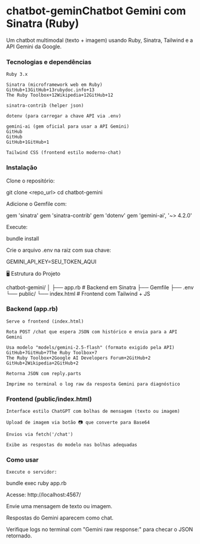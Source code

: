 # chatbot-geminChatbot Gemini com Sinatra (Ruby)

Um chatbot multimodal (texto + imagem) usando Ruby, Sinatra, Tailwind e a API Gemini da Google.

### Tecnologias e dependências

    Ruby 3.x

    Sinatra (microframework web em Ruby)
    GitHub+13GitHub+13rubydoc.info+13
    The Ruby Toolbox+12Wikipedia+12GitHub+12

    sinatra-contrib (helper json)

    dotenv (para carregar a chave API via .env)

    gemini-ai (gem oficial para usar a API Gemini)
    GitHub
    GitHub
    GitHub+1GitHub+1

    Tailwind CSS (frontend estilo moderno-chat)

### Instalação

Clone o repositório:

git clone <repo_url>
cd chatbot-gemini

Adicione o Gemfile com:

gem 'sinatra'
gem 'sinatra-contrib'
gem 'dotenv'
gem 'gemini-ai', '~> 4.2.0'

Execute:

bundle install

Crie o arquivo .env na raiz com sua chave:

GEMINI_API_KEY=SEU_TOKEN_AQUI

🖥️ Estrutura do Projeto

chatbot-gemini/
│
├── app.rb           # Backend em Sinatra
├── Gemfile
├── .env
└── public/
    └── index.html  # Frontend com Tailwind + JS

### Backend (app.rb)

    Serve o frontend (index.html)

    Rota POST /chat que espera JSON com histórico e envia para a API Gemini

    Usa modelo "models/gemini-2.5-flash" (formato exigido pela API)
    GitHub+7GitHub+7The Ruby Toolbox+7
    The Ruby Toolbox+2Google AI Developers Forum+2GitHub+2
    GitHub+2Wikipedia+2GitHub+2

    Retorna JSON com reply.parts

    Imprime no terminal o log raw da resposta Gemini para diagnóstico

### Frontend (public/index.html)

    Interface estilo ChatGPT com bolhas de mensagem (texto ou imagem)

    Upload de imagem via botão 📷 que converte para Base64

    Envios via fetch('/chat')

    Exibe as respostas do modelo nas bolhas adequadas

### Como usar

    Execute o servidor:

bundle exec ruby app.rb

Acesse: http://localhost:4567/

Envie uma mensagem de texto ou imagem.

Respostas do Gemini aparecem como chat.

Verifique logs no terminal com "Gemini raw response:" para checar o JSON retornado.